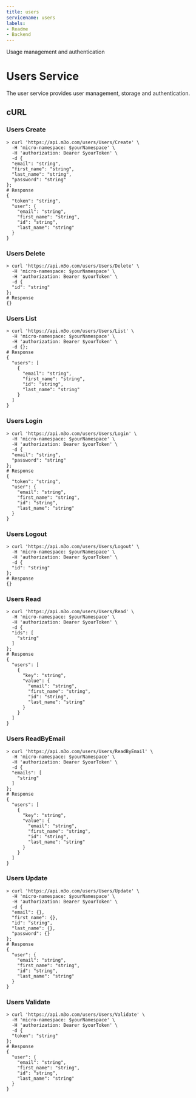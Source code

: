 ```yaml
---
title: users
servicename: users
labels: 
- Readme
- Backend
---
```

Usage management and authentication

# Users Service

The user service provides user management, storage and authentication.

## cURL


### Users Create
<!-- We use the request body description here as endpoint descriptions are not
being lifted correctly from the proto by the openapi spec generator -->

```shell
> curl 'https://api.m3o.com/users/Users/Create' \
  -H 'micro-namespace: $yourNamespace' \
  -H 'authorization: Bearer $yourToken' \
  -d {
  "email": "string",
  "first_name": "string",
  "last_name": "string",
  "password": "string"
};
# Response
{
  "token": "string",
  "user": {
    "email": "string",
    "first_name": "string",
    "id": "string",
    "last_name": "string"
  }
}
```


### Users Delete
<!-- We use the request body description here as endpoint descriptions are not
being lifted correctly from the proto by the openapi spec generator -->

```shell
> curl 'https://api.m3o.com/users/Users/Delete' \
  -H 'micro-namespace: $yourNamespace' \
  -H 'authorization: Bearer $yourToken' \
  -d {
  "id": "string"
};
# Response
{}
```


### Users List
<!-- We use the request body description here as endpoint descriptions are not
being lifted correctly from the proto by the openapi spec generator -->

```shell
> curl 'https://api.m3o.com/users/Users/List' \
  -H 'micro-namespace: $yourNamespace' \
  -H 'authorization: Bearer $yourToken' \
  -d {};
# Response
{
  "users": [
    {
      "email": "string",
      "first_name": "string",
      "id": "string",
      "last_name": "string"
    }
  ]
}
```


### Users Login
<!-- We use the request body description here as endpoint descriptions are not
being lifted correctly from the proto by the openapi spec generator -->

```shell
> curl 'https://api.m3o.com/users/Users/Login' \
  -H 'micro-namespace: $yourNamespace' \
  -H 'authorization: Bearer $yourToken' \
  -d {
  "email": "string",
  "password": "string"
};
# Response
{
  "token": "string",
  "user": {
    "email": "string",
    "first_name": "string",
    "id": "string",
    "last_name": "string"
  }
}
```


### Users Logout
<!-- We use the request body description here as endpoint descriptions are not
being lifted correctly from the proto by the openapi spec generator -->

```shell
> curl 'https://api.m3o.com/users/Users/Logout' \
  -H 'micro-namespace: $yourNamespace' \
  -H 'authorization: Bearer $yourToken' \
  -d {
  "id": "string"
};
# Response
{}
```


### Users Read
<!-- We use the request body description here as endpoint descriptions are not
being lifted correctly from the proto by the openapi spec generator -->

```shell
> curl 'https://api.m3o.com/users/Users/Read' \
  -H 'micro-namespace: $yourNamespace' \
  -H 'authorization: Bearer $yourToken' \
  -d {
  "ids": [
    "string"
  ]
};
# Response
{
  "users": [
    {
      "key": "string",
      "value": {
        "email": "string",
        "first_name": "string",
        "id": "string",
        "last_name": "string"
      }
    }
  ]
}
```


### Users ReadByEmail
<!-- We use the request body description here as endpoint descriptions are not
being lifted correctly from the proto by the openapi spec generator -->

```shell
> curl 'https://api.m3o.com/users/Users/ReadByEmail' \
  -H 'micro-namespace: $yourNamespace' \
  -H 'authorization: Bearer $yourToken' \
  -d {
  "emails": [
    "string"
  ]
};
# Response
{
  "users": [
    {
      "key": "string",
      "value": {
        "email": "string",
        "first_name": "string",
        "id": "string",
        "last_name": "string"
      }
    }
  ]
}
```


### Users Update
<!-- We use the request body description here as endpoint descriptions are not
being lifted correctly from the proto by the openapi spec generator -->

```shell
> curl 'https://api.m3o.com/users/Users/Update' \
  -H 'micro-namespace: $yourNamespace' \
  -H 'authorization: Bearer $yourToken' \
  -d {
  "email": {},
  "first_name": {},
  "id": "string",
  "last_name": {},
  "password": {}
};
# Response
{
  "user": {
    "email": "string",
    "first_name": "string",
    "id": "string",
    "last_name": "string"
  }
}
```


### Users Validate
<!-- We use the request body description here as endpoint descriptions are not
being lifted correctly from the proto by the openapi spec generator -->

```shell
> curl 'https://api.m3o.com/users/Users/Validate' \
  -H 'micro-namespace: $yourNamespace' \
  -H 'authorization: Bearer $yourToken' \
  -d {
  "token": "string"
};
# Response
{
  "user": {
    "email": "string",
    "first_name": "string",
    "id": "string",
    "last_name": "string"
  }
}
```


